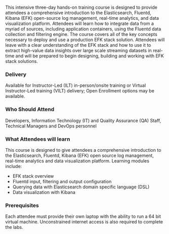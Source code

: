 <!-- EFK Stack -->

This intensive three-day hands-on training course is designed to provide attendees a comprehensive introduction to the Elasticsearch, Fluentd, Kibana (EFK) open-source log management, real-time analytics, and data visualization platform. Attendees will learn how to integrate data from a myriad of sources, including application containers, using the Fluentd data collection and filtering engine. The course covers all of the key concepts necessary to deploy and use a production EFK stack solution. Attendees will leave with a clear understanding of the EFK stack and how to use it to extract high-value data insights over large scale streaming datasets in real-time and will be prepared to begin designing, building and working with EFK stack solutions.


### Delivery

Available for Instructor-Led (ILT) in-person/onsite training or Virtual Instructor-Led training (VILT) delivery; Open Enrollment options may be available.


### Who Should Attend

Developers, Information Technology (IT) and Quality Assurance (QA) Staff, Technical Managers and DevOps personnel


### What Attendees will learn

This course is designed to give attendees a comprehensive introduction to the Elasticsearch, Fluentd, Kibana (EFK) open
source log management, real-time analytics and data visualization platform. Learning modules include:

- EFK stack overview
- Fluentd input, filtering and output configuration
- Querying data with Elasticsearch domain specific language (DSL)
- Data visualization with Kibana


### Prerequisites

Each attendee must provide their own laptop with the ability to run a 64 bit virtual machine. Unconstrained internet
access is also required to complete the labs.



